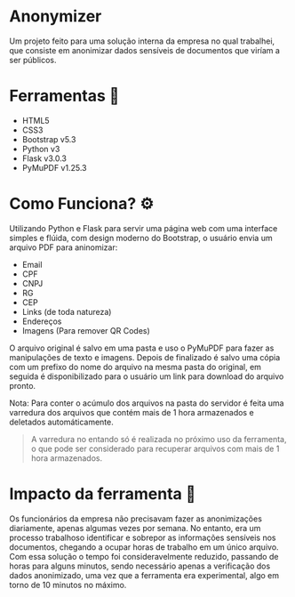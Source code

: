 # Anonymizer

Um projeto feito para uma solução interna da empresa no qual trabalhei, que consiste em anonimizar dados sensíveis de documentos que viríam a ser públicos.

# Ferramentas 🔧

- HTML5
- CSS3
- Bootstrap v5.3
- Python v3
- Flask v3.0.3
- PyMuPDF v1.25.3

# Como Funciona? ⚙️

Utilizando Python e Flask para servir uma página web com uma interface simples e flúida, com design moderno do Bootstrap, o usuário envia um arquivo PDF para aninomizar:

- Email
- CPF
- CNPJ
- RG
- CEP
- Links (de toda natureza)
- Endereços
- Imagens (Para remover QR Codes)

O arquivo original é salvo em uma pasta e uso o PyMuPDF para fazer as manipulações de texto e imagens. Depois de finalizado é salvo uma cópia com um prefixo do nome do arquivo na mesma pasta do original, em seguida é disponibilizado para o usuário um link para download do arquivo pronto.

Nota: Para conter o acúmulo dos arquivos na pasta do servidor é feita uma varredura dos arquivos que contém mais de 1 hora armazenados e deletados automáticamente. 
> A varredura no entando só é realizada no próximo uso da ferramenta, o que pode ser considerado para recuperar arquivos com mais de 1 hora armazenados.

# Impacto da ferramenta 🚀

Os funcionários da empresa não precisavam fazer as anonimizações diariamente, apenas algumas vezes por semana. No entanto, era um processo trabalhoso identificar e sobrepor as informações sensíveis nos documentos, chegando a ocupar horas de trabalho em um único arquivo.
Com essa solução o tempo foi consideravelmente reduzido, passando de horas para alguns minutos, sendo necessário apenas a verificação dos dados anonimizado, uma vez que a ferramenta era experimental, algo em torno de 10 minutos no máximo.

